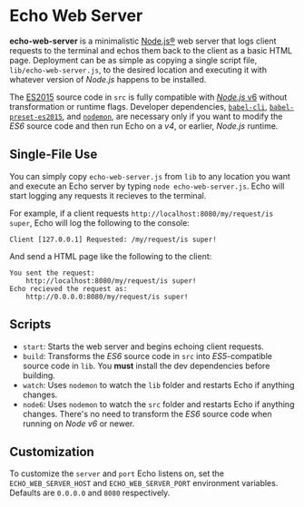 Echo Web Server
===============

**echo-web-server** is a minimalistic [Node.js&reg;][1] web server that logs client requests to the terminal and echos them back to the client as a basic HTML page.
Deployment can be as simple as copying a single script file, `lib/echo-web-server.js`, to the desired location and executing it with whatever version of *Node.js* happens to be installed.

The [ES2015][2] source code in `src` is fully compatible with [*Node.js* v6][3] without transformation or runtime flags.
Developer dependencies, [`babel-cli`][4], [`babel-preset-es2015`][5], and [`nodemon`][6], are necessary only if you want to modify the *ES6* source code and then run Echo on a *v4*, or earlier, *Node.js* runtime.


Single-File Use
---------------
You can simply copy `echo-web-server.js` from `lib` to any location you want and execute an Echo server by typing `node echo-web-server.js`.
Echo will start logging any requests it recieves to the terminal.

For example, if a client requests `http://localhost:8080/my/request/is super`, Echo will log the following to the console:

    Client [127.0.0.1] Requested: /my/request/is super!

And send a HTML page like the following to the client:

    You sent the request:
        http://localhost:8080/my/request/is super!
    Echo recieved the request as:
        http://0.0.0.0:8080/my/request/is super!

Scripts
-------
* `start`: Starts the web server and begins echoing client requests.
* `build`: Transforms the *ES6* source code in `src` into *ES5*-compatible source code in `lib`.
  You **must** install the dev dependencies before building.
* `watch`: Uses `nodemon` to watch the `lib` folder and restarts Echo if anything changes.
* `node6`: Uses `nodemon` to watch the `src` folder and restarts Echo if anything changes.
  There's no need to transform the *ES6* source code when running on *Node v6* or newer.


Customization
-------------
To customize the `server` and `port` Echo listens on, set the `ECHO_WEB_SERVER_HOST` and `ECHO_WEB_SERVER_PORT` environment variables.
Defaults are `0.0.0.0` and `8080` respectively.


[1]: http://nodejs.org/
[2]: http://www.ecma-international.org/ecma-262/6.0/index.html
[3]: https://nodejs.org/en/docs/es6/
[4]: https://www.npmjs.com/package/babel-cli
[5]: https://www.npmjs.com/package/babel-preset-es2015
[6]: https://www.npmjs.com/package/nodemon
[7]: http://www.docker.com/

